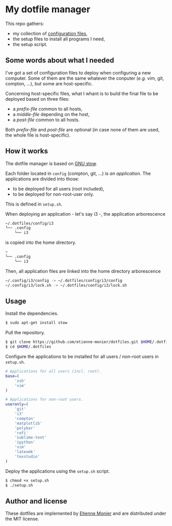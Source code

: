 # My dotfile manager

This repo gathers:
- my collection of [configuration files](http://dotfiles.github.io/),
- the setup files to install all programs I need,
- the setup script.

## Some words about what I needed

I've got a set of configuration files to deploy when configuring a new computer. Some of them are the same whatever the conputer (*e.g.* vim, git, compton, ...), but some are host-specific.

Concerning host-specific files, what I whant is to build the final file to be deployed based on three files:
- a *prefix-file* common to all hosts,
- a *middle-file* depending on the host,
- a *post-file* common to all hosts.

Both *prefix-file* and *post-file* are optional (in case none of them are used, the whole file is host-specific).

## How it works

The dotfile manager is based on [GNU stow](https://www.gnu.org/software/stow/).

Each folder located in `config` (compton, git, ...) is *an application*.
The applications are divided into those:
- to be deployed for all users (root included),
- to be deployed for non-root-user only.

This is defined in `setup.sh`.

When deploying an application - let's say i3 -, the application arborescence
```bash
~/.dotfiles/config/i3
└── .config
    └── i3
```
is copied into the home directory.
```bash
~
└── .config
    └── i3
```

Then, all application files are linked into the home directory arborescence
```bash
~/.config/i3/config -> ~/.dotfiles/config/i3/config
~/.config/i3/lock.sh -> ~/.dotfiles/config/i3/lock.sh
```

## Usage

Install the dependencies.

```bash
$ sudo apt-get install stow
```

Pull the repository.
```bash
$ git clone https://github.com/etienne-monier/dotfiles.git $HOME/.dotfiles
$ cd $HOME/.dotfiles
```

Configure the applications to be installed for all users / non-root users in `setup.sh`.
```bash
# Applications for all users (incl. root).
base=(
    'zsh'
    'vim'
)

# Applications for non-root users.
useronly=(
    'git'
    'i3'
    'compton'
    'matplotlib'
    'polybar'
    'rofi'
    'sublime-text'
    'ipython'
    'vim'
    'latexmk'
    'texstudio'
)
```

Deploy the applications using the `setup.sh` script.

```bash
$ chmod +x setup.sh
$ ./setup.sh
```

## Author and license

These dotfiles are implemented by [Etienne Monier](https://etienne-monier.github.io/) and are distributed under the MIT license.
